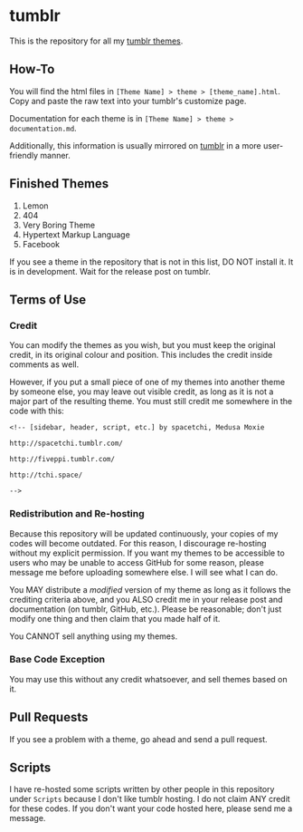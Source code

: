 # tumblr

This is the repository for all my [tumblr themes](https://fiveppi.tumblr.com). 

## How-To

You will find the html files in  `[Theme Name] > theme > [theme_name].html`. Copy and paste the raw text into your tumblr's customize page.

Documentation for each theme is in `[Theme Name] > theme > documentation.md`.

Additionally, this information is usually mirrored on [tumblr](https://fiveppi.tumblr.com) in a more user-friendly manner.

## Finished Themes

1. Lemon
2. 404
3. Very Boring Theme
4. Hypertext Markup Language
5. Facebook

If you see a theme in the repository that is not in this list, DO NOT install it. It is in development. Wait for the release post on tumblr.

## Terms of Use

### Credit 

You can modify the themes as you wish, but you must keep the original credit, in its original colour and position. This includes the credit inside comments as well.

However, if you put a small piece of one of my themes into another theme by someone else, you may leave out visible credit, as long as it is not a major part of the resulting theme. You must still credit me somewhere in the code with this:

```
<!-- [sidebar, header, script, etc.] by spacetchi, Medusa Moxie 

http://spacetchi.tumblr.com/

http://fiveppi.tumblr.com/

http://tchi.space/

-->
```

### Redistribution and Re-hosting

Because this repository will be updated continuously, your copies of my codes will become outdated. For this reason, I discourage re-hosting without my explicit permission. If you want my themes to be accessible to users who may be unable to access GitHub for some reason, please message me before uploading somewhere else. I will see what I can do.

You MAY distribute a *modified* version of my theme as long as it follows the crediting criteria above, and you ALSO credit me in your release post and documentation (on tumblr, GitHub, etc.). Please be reasonable; don't just modify one thing and then claim that you made half of it. 

You CANNOT sell anything using my themes. 

### Base Code Exception

You may use this without any credit whatsoever, and sell themes based on it.

## Pull Requests

If you see a problem with a theme, go ahead and send a pull request.

## Scripts

I have re-hosted some scripts written by other people in this repository under `Scripts` because I don't like tumblr hosting. I do not claim ANY credit for these codes. If you don't want your code hosted here, please send me a message.
